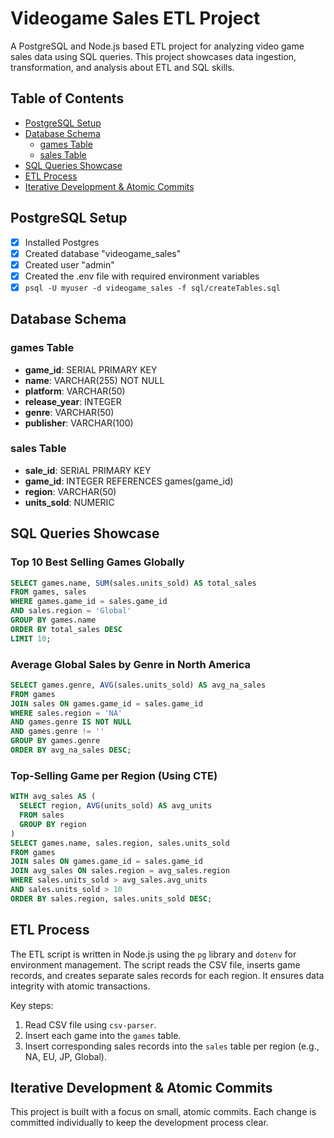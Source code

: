 # Videogame Sales ETL Project

A PostgreSQL and Node.js based ETL project for analyzing video game sales data using SQL queries. This project showcases data ingestion, transformation, and analysis about ETL and SQL skills.

## Table of Contents

- [PostgreSQL Setup](#postgresql-setup)
- [Database Schema](#database-schema)
  - [games Table](#games-table)
  - [sales Table](#sales-table)
- [SQL Queries Showcase](#sql-queries-showcase)
- [ETL Process](#etl-process)
- [Iterative Development & Atomic Commits](#iterative-development--atomic-commits)

## PostgreSQL Setup

- [x] Installed Postgres
- [x] Created database "videogame_sales"
- [x] Created user "admin"
- [x] Created the .env file with required environment variables
- [x] `psql -U myuser -d videogame_sales -f sql/createTables.sql`

## Database Schema

### games Table

- **game_id**: SERIAL PRIMARY KEY
- **name**: VARCHAR(255) NOT NULL
- **platform**: VARCHAR(50)
- **release_year**: INTEGER
- **genre**: VARCHAR(50)
- **publisher**: VARCHAR(100)

### sales Table

- **sale_id**: SERIAL PRIMARY KEY
- **game_id**: INTEGER REFERENCES games(game_id)
- **region**: VARCHAR(50)
- **units_sold**: NUMERIC

## SQL Queries Showcase

### Top 10 Best Selling Games Globally

```sql
SELECT games.name, SUM(sales.units_sold) AS total_sales
FROM games, sales
WHERE games.game_id = sales.game_id
AND sales.region = 'Global'
GROUP BY games.name
ORDER BY total_sales DESC
LIMIT 10;
```

### Average Global Sales by Genre in North America

```sql
SELECT games.genre, AVG(sales.units_sold) AS avg_na_sales
FROM games
JOIN sales ON games.game_id = sales.game_id
WHERE sales.region = 'NA'
AND games.genre IS NOT NULL
AND games.genre != ''
GROUP BY games.genre
ORDER BY avg_na_sales DESC;
```

### Top-Selling Game per Region (Using CTE)

```sql
WITH avg_sales AS (
  SELECT region, AVG(units_sold) AS avg_units
  FROM sales
  GROUP BY region
)
SELECT games.name, sales.region, sales.units_sold
FROM games
JOIN sales ON games.game_id = sales.game_id
JOIN avg_sales ON sales.region = avg_sales.region
WHERE sales.units_sold > avg_sales.avg_units
AND sales.units_sold > 10
ORDER BY sales.region, sales.units_sold DESC;
```

## ETL Process

The ETL script is written in Node.js using the `pg` library and `dotenv` for environment management. The script reads the CSV file, inserts game records, and creates separate sales records for each region. It ensures data integrity with atomic transactions.

Key steps:

1. Read CSV file using `csv-parser`.
2. Insert each game into the `games` table.
3. Insert corresponding sales records into the `sales` table per region (e.g., NA, EU, JP, Global).

## Iterative Development & Atomic Commits

This project is built with a focus on small, atomic commits. Each change is committed individually to keep the development process clear.
